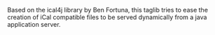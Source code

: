 Based on the ical4j library by Ben Fortuna, this taglib tries to ease the creation of iCal compatible files to be served dynamically from a java application server.